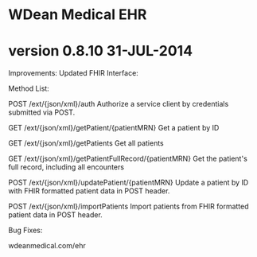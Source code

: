 # WDean Medical EHR
# version 0.8.10  31-JUL-2014

Improvements:
Updated FHIR Interface:

Method List:

POST /ext/{json/xml}/auth
Authorize a service client by credentials submitted via POST.

GET /ext/{json/xml}/getPatient/{patientMRN}
Get a patient by ID

GET /ext/{json/xml}/getPatients
Get all patients

GET /ext/{json/xml}/getPatientFullRecord/{patientMRN}
Get the patient's full record, including all encounters

POST /ext/{json/xml}/updatePatient/{patientMRN}
Update a patient by ID with FHIR formatted patient data in POST header.

POST /ext/{json/xml}/importPatients
Import patients from FHIR formatted patient data in POST header.

Bug Fixes:


wdeanmedical.com/ehr